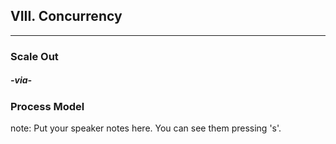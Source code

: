 ##  VIII. Concurrency
----

### Scale Out <!-- .element: class="fragment" -->
##### -via- <!-- .element: class="fragment" -->
### Process Model

note:
    Put your speaker notes here.
    You can see them pressing 's'.

